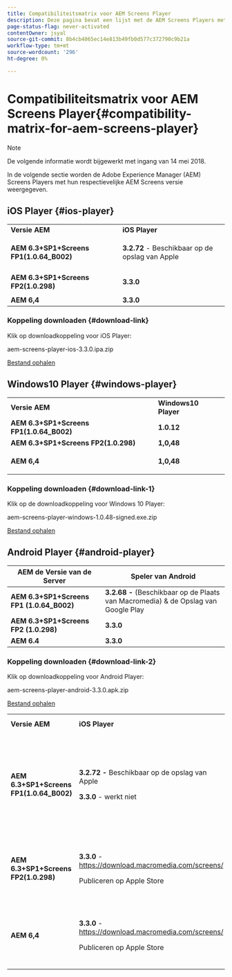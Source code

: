 ```yaml
---
title: Compatibiliteitsmatrix voor AEM Screens Player
description: Deze pagina bevat een lijst met de AEM Screens Players met hun respectievelijke versie van AEM Screens.
page-status-flag: never-activated
contentOwner: jsyal
source-git-commit: 8b4cb4065ec14e813b49fb0d577c372790c9b21a
workflow-type: tm+mt
source-wordcount: '296'
ht-degree: 0%

---
```



# Compatibiliteitsmatrix voor AEM Screens Player{#compatibility-matrix-for-aem-screens-player}

>[!NOTE]
>
>De volgende informatie wordt bijgewerkt met ingang van 14 mei 2018.

In de volgende sectie worden de Adobe Experience Manager (AEM) Screens Players met hun respectievelijke AEM Screens versie weergegeven.

## iOS Player {#ios-player}

<table> 
 <tbody>
  <tr>
   <td><strong>Versie AEM</strong></td> 
   <td><strong>iOS Player</strong></td> 
  </tr>
  <tr>
   <td><strong>AEM 6.3+SP1+Screens FP1(1.0.64_B002)</strong></td> 
   <td><p><strong> 3.2.72 </strong> - Beschikbaar op de opslag van Apple</p> <p> </p> </td> 
  </tr>
  <tr>
   <td><strong><strong>AEM 6.3+SP1+Screens FP2(1.0.298)</strong></strong></td> 
   <td><p><strong> 3.3.0 </strong> </p> <p> </p> </td> 
  </tr>
  <tr>
   <td><strong>AEM 6,4</strong></td> 
   <td><strong> 3.3.0 </strong> </td> 
  </tr>
 </tbody>
</table>

### Koppeling downloaden {#download-link}

Klik op downloadkoppeling voor iOS Player:

aem-screens-player-ios-3.3.0.ipa.zip

[Bestand ophalen](assets/aem-screens-player-ios-330ipa.zip)

## Windows10 Player {#windows-player}

<table> 
 <tbody>
  <tr>
   <td><strong>Versie AEM</strong></td> 
   <td><strong>Windows10 Player</strong></td> 
  </tr>
  <tr>
   <td><strong>AEM 6.3+SP1+Screens FP1(1.0.64_B002)</strong></td> 
   <td><strong> 1.0.12 </strong><br /> </td> 
  </tr>
  <tr>
   <td><strong><strong>AEM 6.3+SP1+Screens FP2(1.0.298)</strong></strong></td> 
   <td><strong>1,0,48 </strong></td> 
  </tr>
  <tr>
   <td><strong>AEM 6,4</strong></td> 
   <td><p><strong>1,0,48 </strong></p> </td> 
  </tr>
 </tbody>
</table>

### Koppeling downloaden {#download-link-1}

Klik op de downloadkoppeling voor Windows 10 Player:

aem-screens-player-windows-1.0.48-signed.exe.zip

[Bestand ophalen](assets/aem-screens-player-windows-1048-signedexe.zip)

## Android Player {#android-player}

| **AEM de Versie van de Server** | **Speler van Android** |
|---|---|
| **AEM 6.3+SP1+Screens FP1 (1.0.64_B002)** | **3.2.68 -** (Beschikbaar op de Plaats van Macromedia) &amp; de Opslag van Google Play |
| **AEM 6.3+SP1+Screens FP2 (1.0.298)** | **3.3.0** |
| **AEM 6.4** | **3.3.0** |

### Koppeling downloaden {#download-link-2}

Klik op downloadkoppeling voor Android Player:

aem-screens-player-android-3.3.0.apk.zip

[Bestand ophalen](assets/aem-screens-player-android-330apk.zip)

<table> 
 <tbody>
  <tr>
   <td><strong>Versie AEM</strong></td> 
   <td><strong>iOS Player</strong></td> 
   <td><strong>Windows10 Player</strong></td> 
   <td><strong> Chrome OS Player </strong><br /> </td> 
   <td><strong>Android Player</strong></td> 
  </tr>
  <tr>
   <td><strong>AEM 6.3+SP1+Screens FP1(1.0.64_B002)</strong></td> 
   <td><p><strong> 3.2.72 - </strong> Beschikbaar op de opslag van Apple</p> <p><strong> 3.3.0 </strong> - werkt niet</p> <p> </p> </td> 
   <td><strong> 1.0.12 </strong> - (Beschikbaar op Macromedia)</td> 
   <td><p><strong> 1.0.30 - </strong> Beschikbaar op de Opslag van Chrome.</p> <p>Niet ondersteund met Feature Pack1</p> </td> 
   <td><strong> 3.2.68 - </strong> (Beschikbaar op de Plaats van Macromedia) &amp; de Opslag van Google Play</td> 
  </tr>
  <tr>
   <td><strong><strong>AEM 6.3+SP1+Screens FP2(1.0.298)</strong></strong></td> 
   <td><p><strong> 3.3.0 </strong> - <a href="https://download.macromedia.com/screens/"> https://download.macromedia.com/screens/ </a></p> <p>Publiceren op Apple Store</p> <p> </p> </td> 
   <td><strong> 1.0.48 - </strong> <a href="https://download.macromedia.com/screens/"> https://download.macromedia.com/screens/ </a></td> 
   <td><p><strong>1.0.42 - </strong></p> <p>Te publiceren in Chrome Store</p> </td> 
   <td><strong> 3.3.0 - </strong> <a href="https://download.macromedia.com/screens/"> https://download.macromedia.com/screens/ </a></td> 
  </tr>
  <tr>
   <td><strong>AEM 6,4</strong></td> 
   <td><p><strong> 3.3.0 </strong> - <a href="https://download.macromedia.com/screens/"> https://download.macromedia.com/screens/ </a></p> <p>Publiceren op Apple Store</p> </td> 
   <td><p><strong> 1.0.48 - </strong><br /> </p> <p><a href="https://download.macromedia.com/screens/">https://download.macromedia.com/screens/</a></p> </td> 
   <td><p><strong>1.0.42 - </strong></p> <p>Te publiceren in Chrome Store</p> </td> 
   <td><strong> 3.3.0 - </strong> <a href="https://download.macromedia.com/screens/"> https://download.macromedia.com/screens/ </a></td> 
  </tr>
 </tbody>
</table>

